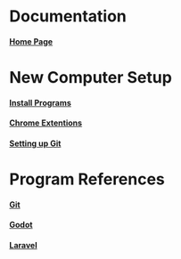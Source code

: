 # Documentation
#### [Home Page](https://github.com/kevincarr/documentation/wiki)

# New Computer Setup

#### [Install Programs](https://github.com/kevincarr/documentation/wiki/Install-Programs)

#### [Chrome Extentions](https://github.com/kevincarr/documentation/wiki/Chrome-Extentions)

#### [Setting up Git](https://github.com/kevincarr/documentation/wiki/Setting-Up-Git)

# Program References

#### [Git](https://github.com/kevincarr/documentation/wiki/Git)

#### [Godot](https://github.com/kevincarr/documentation/wiki/Godot)

#### [Laravel](https://github.com/kevincarr/documentation/wiki/Laravel)
